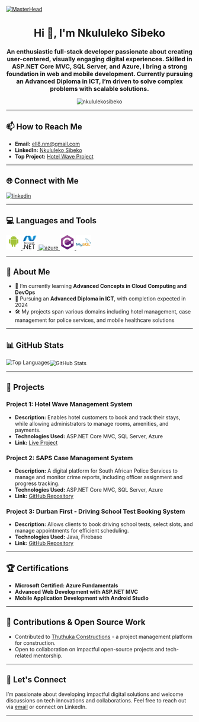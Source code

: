 [![MasterHead](https://firebasestorage.googleapis.com/v0/b/flexi-coding.appspot.com/o/dempgi7-520f8d5f-63d4-4453-8822-dbc149ae27f8.gif?alt=media&token=91c0c7b2-93c3-4029-b011-1a8703c5730d)](https://rishavchanda.io)

<h1 align="center">Hi 👋, I'm Nkululeko Sibeko</h1>
<h3 align="center">An enthusiastic full-stack developer passionate about creating user-centered, visually engaging digital experiences. Skilled in ASP.NET Core MVC, SQL Server, and Azure, I bring a strong foundation in web and mobile development. Currently pursuing an Advanced Diploma in ICT, I’m driven to solve complex problems with scalable solutions.</h3>

<p align="center">
  <img src="https://komarev.com/ghpvc/?username=nkululekosibeko&label=Profile%20views&color=0e75b6&style=flat" alt="nkululekosibeko" />
</p>

---

## 📫 How to Reach Me
- **Email:** ell8.nm@gmail.com
- **LinkedIn:** [Nkululeko Sibeko](https://www.linkedin.com/in/nkululeko-sibeko/overlay/about-this-profile/)
- **Top Project:** [Hotel Wave Project](https://hotelwavefinal20241025025037.azurewebsites.net/)

---

## 🌐 Connect with Me
<p align="left">
  <a href="https://linkedin.com/in/nkululeko-sibeko" target="blank">
    <img align="center" src="https://cdn.jsdelivr.net/npm/simple-icons@3.1.0/icons/linkedin.svg" alt="linkedin" height="30" width="40" />
  </a>
</p>

---

## 💻 Languages and Tools
<p align="left">
  <a href="https://developer.android.com" target="_blank" rel="noreferrer">
    <img src="https://raw.githubusercontent.com/devicons/devicon/master/icons/android/android-original-wordmark.svg" alt="android" width="40" height="40"/>
  </a>
  <a href="https://dotnet.microsoft.com/" target="_blank" rel="noreferrer">
    <img src="https://raw.githubusercontent.com/devicons/devicon/master/icons/dot-net/dot-net-original-wordmark.svg" alt="dotnet" width="40" height="40"/>
  </a>
  <a href="https://azure.microsoft.com/en-in/" target="_blank" rel="noreferrer">
    <img src="https://www.vectorlogo.zone/logos/microsoft_azure/microsoft_azure-icon.svg" alt="azure" width="40" height="40"/>
  </a>
  <a href="https://www.w3schools.com/cs/" target="_blank" rel="noreferrer">
    <img src="https://raw.githubusercontent.com/devicons/devicon/master/icons/csharp/csharp-original.svg" alt="csharp" width="40" height="40"/>
  </a>
  <a href="https://www.mysql.com/" target="_blank" rel="noreferrer">
    <img src="https://raw.githubusercontent.com/devicons/devicon/master/icons/mysql/mysql-original-wordmark.svg" alt="mysql" width="40" height="40"/>
  </a>
  <!-- Continue adding relevant languages and tools -->
</p>

---

## 🚀 About Me
- 🌱 I’m currently learning **Advanced Concepts in Cloud Computing and DevOps**
- 💼 Pursuing an **Advanced Diploma in ICT**, with completion expected in 2024
- 🛠️ My projects span various domains including hotel management, case management for police services, and mobile healthcare solutions

---

## 📊 GitHub Stats
<p>
  <img align="left" src="https://github-readme-stats.vercel.app/api/top-langs?username=nkululekosibeko&show_icons=true&locale=en&layout=compact" alt="Top Languages" />
</p>

<p>
  <img align="center" src="https://github-readme-stats.vercel.app/api?username=nkululekosibeko&show_icons=true&locale=en" alt="GitHub Stats" />
</p>

---

## 📝 Projects
### Project 1: Hotel Wave Management System
- **Description:** Enables hotel customers to book and track their stays, while allowing administrators to manage rooms, amenities, and payments.
- **Technologies Used:** ASP.NET Core MVC, SQL Server, Azure
- **Link:** [Live Project](https://hotelwavefinal20241025025037.azurewebsites.net/)

### Project 2: SAPS Case Management System
- **Description:** A digital platform for South African Police Services to manage and monitor crime reports, including officer assignment and progress tracking.
- **Technologies Used:** ASP.NET Core MVC, SQL Server, Azure
- **Link:** [GitHub Repository](https://github.com/Wiseman325/Case-Management-System.git)

### Project 3: Durban First - Driving School Test Booking System
- **Description:** Allows clients to book driving school tests, select slots, and manage appointments for efficient scheduling.
- **Technologies Used:** Java, Firebase
- **Link:** [GitHub Repository](https://github.com/nkululekosibeko/DurbanFirst.git)

---

## 🏆 Certifications
- **Microsoft Certified: Azure Fundamentals**
- **Advanced Web Development with ASP.NET MVC**
- **Mobile Application Development with Android Studio**

---

## 🤝 Contributions & Open Source Work
- Contributed to [Thuthuka Constructions](https://github.com/nkululekosibeko/Thuthuka.git) - a project management platform for construction.
- Open to collaboration on impactful open-source projects and tech-related mentorship.

---

## 💬 Let's Connect
I’m passionate about developing impactful digital solutions and welcome discussions on tech innovations and collaborations. Feel free to reach out via [email](mailto:ell8.nm@gmail.com) or connect on LinkedIn.

---
